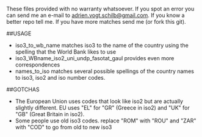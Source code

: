 These files provided with no warranty whatsoever.
If you spot an error you can send me an e-mail to adrien.vogt.schilb@gmail.com.
If you know a better repo tell me. If you have more matches send me (or fork this git).

##USAGE

* iso3_to_wb_name matches iso3 to the name of the country using the spelling that the World Bank likes to use
* iso3_WBname_iso2_uni_undp_fasotat_gaul provides even more correspondences
* names_to_iso matches several possible spellings of the country names to iso3, iso2 and iso number codes.

##GOTCHAS

* The European Union uses codes that look like iso2 but are actually slightly different. EU uses "EL" for "GR" (Greece in iso2) and "UK" for "GB" (Great Britain in iso2).
* Some people use old iso3 codes. replace "ROM" with "ROU" and "ZAR" with "COD" to go from old to new iso3


